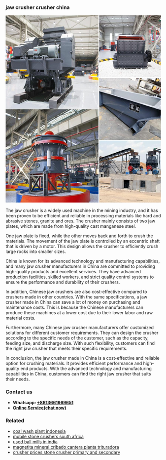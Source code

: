 <h3>jaw crusher crusher china</h3><img src='1708663256.jpg' alt=''><p>The jaw crusher is a widely used machine in the mining industry, and it has been proven to be efficient and reliable in processing materials like hard and abrasive stones, granite and ores. The crusher mainly consists of two jaw plates, which are made from high-quality cast manganese steel.</p><p>One jaw plate is fixed, while the other moves back and forth to crush the materials. The movement of the jaw plate is controlled by an eccentric shaft that is driven by a motor. This design allows the crusher to efficiently crush large rocks into smaller sizes.</p><p>China is known for its advanced technology and manufacturing capabilities, and many jaw crusher manufacturers in China are committed to providing high-quality products and excellent services. They have advanced production facilities, skilled workers, and strict quality control systems to ensure the performance and durability of their crushers.</p><p>In addition, Chinese jaw crushers are also cost-effective compared to crushers made in other countries. With the same specifications, a jaw crusher made in China can save a lot of money on purchasing and maintenance costs. This is because the Chinese manufacturers can produce these machines at a lower cost due to their lower labor and raw material costs.</p><p>Furthermore, many Chinese jaw crusher manufacturers offer customized solutions for different customer requirements. They can design the crusher according to the specific needs of the customer, such as the capacity, feeding size, and discharge size. With such flexibility, customers can find the right jaw crusher that meets their specific requirements.</p><p>In conclusion, the jaw crusher made in China is a cost-effective and reliable option for crushing materials. It provides efficient performance and high-quality end products. With the advanced technology and manufacturing capabilities in China, customers can find the right jaw crusher that suits their needs.</p><h3>Contact us</h3><ul><li><strong>Whatsapp:&nbsp;<a href="https://wa.me/8613661969651">+8613661969651</a></strong></li><li><a href="https://swt.shibang-china.com/?git&amp;zhl&amp;jaw crusher crusher china"><strong>Online Service(chat now)</strong></a></li></ul><h3>Related</h3><ul><li><a href='coal wash plant indonesia.md'>coal wash plant indonesia</a></li><li><a href='mobile stone crushers south africa.md'>mobile stone crushers south africa</a></li><li><a href='used ball mills in india.md'>used ball mills in india</a></li><li><a href='magnetita mineral cribado cantera planta trituradora.md'>magnetita mineral cribado cantera planta trituradora</a></li><li><a href='crusher prices stone crusher primary and secondary.md'>crusher prices stone crusher primary and secondary</a></li></ul>